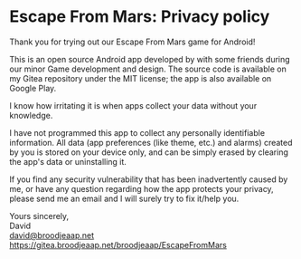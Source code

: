 # Escape From Mars: Privacy policy

Thank you for trying out our Escape From Mars game for Android!

This is an open source Android app developed by with some friends during our minor Game development and design. The source code is available on my Gitea repository under the MIT license; the app is also available on Google Play.

I know how irritating it is when apps collect your data without your knowledge.

I have not programmed this app to collect any personally identifiable information. All data (app preferences (like theme, etc.) and alarms) created by you is stored on your device only, and can be simply erased by clearing the app's data or uninstalling it.

If you find any security vulnerability that has been inadvertently caused by me, or have any question regarding how the app protects your privacy, please send me an email and I will surely try to fix it/help you.

Yours sincerely,  
David  
david@broodjeaap.net https://gitea.broodjeaap.net/broodjeaap/EscapeFromMars
